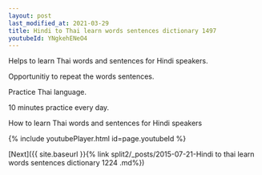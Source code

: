 ```yaml
---
layout: post
last_modified_at: 2021-03-29
title: Hindi to Thai learn words sentences dictionary 1497 
youtubeId: YNgkehENeO4
---
```

 
 
Helps to learn Thai words and sentences for Hindi speakers.

Opportunitiy to repeat the words sentences. 

Practice Thai language. 
 
10 minutes practice every day. 
 
How to learn Thai words and sentences for Hindi speakers 
 
{% include youtubePlayer.html id=page.youtubeId %}
 
 
[Next]({{ site.baseurl }}{% link  split2/_posts/2015-07-21-Hindi to thai learn words sentences dictionary 1224 .md%})
 
